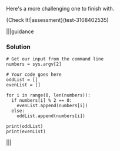 Here's a more challenging one to finish with.

{Check It!|assessment}(test-3108402535)

|||guidance
### Solution
```javscript
# Get our input from the command line
numbers = sys.argv[2]

# Your code goes here
oddList = []
evenList = []

for i in range(0, len(numbers)):
  if numbers[i] % 2 == 0:
    evenList.append(numbers[i])    
  else:
    oddList.append(numbers[i])

print(oddList)
print(evenList)
```
|||
